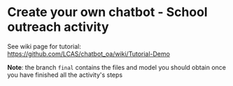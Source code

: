 # Create your own chatbot - School outreach activity

See wiki page for tutorial: https://github.com/LCAS/chatbot_oa/wiki/Tutorial-Demo 

**Note**: the branch `final` contains the files and model you should obtain once you have finished all the activity's steps
